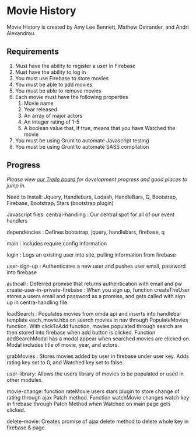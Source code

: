 # Movie History

Movie History is created by Amy Lee Bennett, Mathew Ostrander, and Andri Alexandrou.

## Requirements
1. Must have the ability to register a user in Firebase
1. Must have the ability to log in
1. You must use Firebase to store movies
1. You must be able to add movies
1. You must be able to remove movies
1. Each movie must have the following properties
   1. Movie name
   1. Year released
   1. An array of major actors
   1. An integer rating of 1-5
   1. A boolean value that, if true, means that you have Watched the movie
1. You must be using Grunt to automate Javascript testing
1. You must be using Grunt to automate SASS compilation

## Progress

*Please view [our Trello board](https://trello.com/b/APqiIaV4/movie-history) for development progress and good places to jump in.*

Need to Install: 
Jquery, Handlebars, Lodash, HandleBars, Q, Bootstrap, Firebase, Bootstrap, Stars (bootstrap plugin)

Javascript files:
central-handling : Our central spot for all of our event handlers

dependencies : Defines bootstrap, jquery, handlebars, firebase, q

main : includes require.config information

login : Logs an existing user into site, pulling information from firebase

user-sign-up : Authenticates a new user and pushes user email, password into firebase

authcall : Deferred promise that returns authentication with email and pw
create-user-in-private-firebase : When you sign up, function createTheUser stores a users email and password as a promise, and gets called with sign up in centra-handling file. 

loadSearch : Populates movies from omda api and inserts into handlebar template each_movie.hbs on search movies in nav through PopulateMovies function.
With clickToAdd function, movies populated through search are then stored into firebase when add button is clicked. Function addSearchModal has a modal appear when searched movies are clicked on. Modal includes title of movie, year, and actors. 

grabMovies : Stores movies added by user in firebase under user key. Adds rating key set to 0, and Watched key set to false.

user-library: Allows the users library of movies to be populated or used in other modules.

movie-change: function rateMovie users stars plugin to store change of rating through ajax Patch method. Function watchMovie changes watch key in firebase through Patch Method when Watched on main page gets clicked.

delete-movie: Creates promise of ajax delete method to delete whole key in firebase & page. 